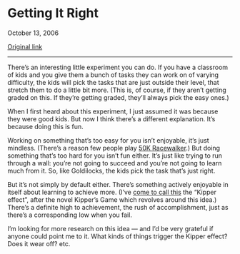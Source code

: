 Getting It Right
================

October 13, 2006

[Original link](http://www.aaronsw.com/weblog/gettingitright)

* * * * *

There’s an interesting little experiment you can do. If you have a
classroom of kids and you give them a bunch of tasks they can work on of
varying difficulty, the kids will pick the tasks that are just outside
their level, that stretch them to do a little bit more. (This is, of
course, if they aren’t getting graded on this. If they’re getting
graded, they’ll always pick the easy ones.)

When I first heard about this experiment, I just assumed it was because
they were good kids. But now I think there’s a different explanation.
It’s because doing this is fun.

Working on something that’s too easy for you isn’t enjoyable, it’s just
mindless. (There’s a reason few people play [50K
Racewalker](http://www.hrwiki.org/index.php/50K_Racewalker).) But doing
something that’s too hard for you isn’t fun either. It’s just like
trying to run through a wall: you’re not going to succeed and you’re not
going to learn much from it. So, like Goldilocks, the kids pick the task
that’s just right.

But it’s not simply by default either. There’s something actively
enjoyable in itself about learning to achieve more. (I’ve [come to call
this](http://www.aaronsw.com/weblog/easywayout) the “Kipper effect”,
after the novel Kipper’s Game which revolves around this idea.) There’s
a definite high to achievement, the rush of accomplishment, just as
there’s a corresponding low when you fail.

I’m looking for more research on this idea — and I’d be very grateful if
anyone could point me to it. What kinds of things trigger the Kipper
effect? Does it wear off? etc.
